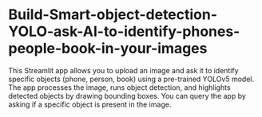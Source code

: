 # Build-Smart-object-detection-YOLO-ask-AI-to-identify-phones-people-book-in-your-images
This Streamlit app allows you to upload an image and ask it to identify specific objects (phone, person, book) using a pre-trained YOLOv5 model. The app processes the image, runs object detection, and highlights detected objects by drawing bounding boxes. You can query the app by asking if a specific object is present in the image.
